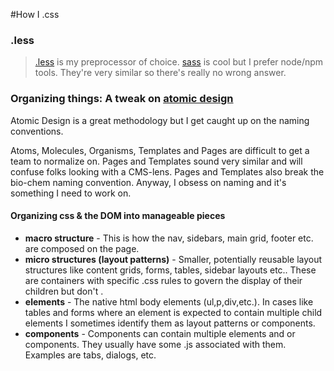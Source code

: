 #How I .css

### .less
> [.less](http://lesscss.org/) is my preprocessor of choice. [sass](http://sass-lang.com/) is cool but I prefer node/npm tools. They're very similar so there's really no wrong answer.

### Organizing things: A tweak on [atomic design](http://bradfrost.com/blog/post/atomic-web-design/)
Atomic Design is a great methodology but I get caught up on the naming conventions. 

Atoms, Molecules, Organisms, Templates and Pages are difficult to get a team to normalize on. Pages and Templates sound very similar and will confuse folks looking with a CMS-lens. Pages and Templates also break the bio-chem naming convention. Anyway, I obsess on naming and it's something I need to work on.

#### Organizing css & the DOM into manageable pieces
* **macro structure** - This is how the nav, sidebars, main grid, footer etc. are composed on the page.
* **micro structures (layout patterns)** - Smaller, potentially reusable layout structures like content grids, forms, tables, sidebar layouts etc.. These are containers with specific .css rules to govern the display of their children but don't .
* **elements** - The native html body elements (ul,p,div,etc.). In cases like tables and forms where an element is expected to contain multiple child elements I sometimes identify them as layout patterns or components.
* **components** - Components can contain multiple elements and or components. They usually have some .js associated with them. Examples are tabs, dialogs, etc.

